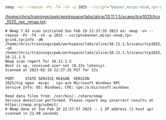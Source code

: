 ```bash
nmap -vv --reason -Pn -T4 -sV -p 1025 --script="banner,msrpc-enum,rpc-grind,rpcinfo" -oN "/home/chris/trainings/pwk/workspace/labs/alice/10.11.1.5/scans/tcp1025/tcp_1025_rpc_nmap.txt" -oX "/home/chris/trainings/pwk/workspace/labs/alice/10.11.1.5/scans/tcp1025/xml/tcp_1025_rpc_nmap.xml" 10.11.1.5
```

[/home/chris/trainings/pwk/workspace/labs/alice/10.11.1.5/scans/tcp1025/tcp_1025_rpc_nmap.txt](file:///home/chris/trainings/pwk/workspace/labs/alice/10.11.1.5/scans/tcp1025/tcp_1025_rpc_nmap.txt):

```
# Nmap 7.93 scan initiated Sun Feb 19 22:37:35 2023 as: nmap -vv --reason -Pn -T4 -sV -p 1025 --script=banner,msrpc-enum,rpc-grind,rpcinfo -oN /home/chris/trainings/pwk/workspace/labs/alice/10.11.1.5/scans/tcp1025/tcp_1025_rpc_nmap.txt -oX /home/chris/trainings/pwk/workspace/labs/alice/10.11.1.5/scans/tcp1025/xml/tcp_1025_rpc_nmap.xml 10.11.1.5
Nmap scan report for 10.11.1.5
Host is up, received user-set (0.22s latency).
Scanned at 2023-02-19 22:37:35 PST for 22s

PORT     STATE SERVICE REASON  VERSION
1025/tcp open  msrpc   syn-ack Microsoft Windows RPC
Service Info: OS: Windows; CPE: cpe:/o:microsoft:windows

Read data files from: /usr/bin/../share/nmap
Service detection performed. Please report any incorrect results at https://nmap.org/submit/ .
# Nmap done at Sun Feb 19 22:37:57 2023 -- 1 IP address (1 host up) scanned in 22.40 seconds

```
